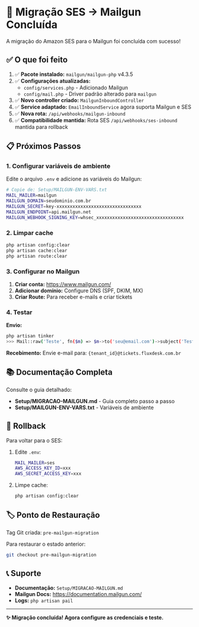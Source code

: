 # 🚀 Migração SES → Mailgun Concluída

A migração do Amazon SES para o Mailgun foi concluída com sucesso!

## ✅ O que foi feito

1. ✅ **Pacote instalado:** `mailgun/mailgun-php` v4.3.5
2. ✅ **Configurações atualizadas:**
   - `config/services.php` - Adicionado Mailgun
   - `config/mail.php` - Driver padrão alterado para `mailgun`
3. ✅ **Novo controller criado:** `MailgunInboundController`
4. ✅ **Service adaptado:** `EmailInboundService` agora suporta Mailgun e SES
5. ✅ **Nova rota:** `/api/webhooks/mailgun-inbound`
6. ✅ **Compatibilidade mantida:** Rota SES `/api/webhooks/ses-inbound` mantida para rollback

## 📋 Próximos Passos

### 1. Configurar variáveis de ambiente

Edite o arquivo `.env` e adicione as variáveis do Mailgun:

```bash
# Copie de: Setup/MAILGUN-ENV-VARS.txt
MAIL_MAILER=mailgun
MAILGUN_DOMAIN=seudominio.com.br
MAILGUN_SECRET=key-xxxxxxxxxxxxxxxxxxxxxxxxxxxxxxxx
MAILGUN_ENDPOINT=api.mailgun.net
MAILGUN_WEBHOOK_SIGNING_KEY=whsec_xxxxxxxxxxxxxxxxxxxxxxxxxxxxxxxxx
```

### 2. Limpar cache

```bash
php artisan config:clear
php artisan cache:clear
php artisan route:clear
```

### 3. Configurar no Mailgun

1. **Criar conta:** https://www.mailgun.com/
2. **Adicionar domínio:** Configure DNS (SPF, DKIM, MX)
3. **Criar Route:** Para receber e-mails e criar tickets

### 4. Testar

**Envio:**
```bash
php artisan tinker
>>> Mail::raw('Teste', fn($m) => $m->to('seu@email.com')->subject('Teste Mailgun'));
```

**Recebimento:**
Envie e-mail para: `{tenant_id}@tickets.fluxdesk.com.br`

## 📚 Documentação Completa

Consulte o guia detalhado:
- **Setup/MIGRACAO-MAILGUN.md** - Guia completo passo a passo
- **Setup/MAILGUN-ENV-VARS.txt** - Variáveis de ambiente

## 🔄 Rollback

Para voltar para o SES:

1. Edite `.env`:
   ```bash
   MAIL_MAILER=ses
   AWS_ACCESS_KEY_ID=xxx
   AWS_SECRET_ACCESS_KEY=xxx
   ```

2. Limpe cache:
   ```bash
   php artisan config:clear
   ```

## 🏷️ Ponto de Restauração

Tag Git criada: `pre-mailgun-migration`

Para restaurar o estado anterior:
```bash
git checkout pre-mailgun-migration
```

## 📞 Suporte

- **Documentação:** `Setup/MIGRACAO-MAILGUN.md`
- **Mailgun Docs:** https://documentation.mailgun.com/
- **Logs:** `php artisan pail`

---

**✨ Migração concluída! Agora configure as credenciais e teste.**

